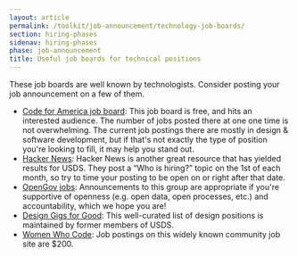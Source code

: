```yaml
---
layout: article
permalink: /toolkit/job-announcement/technology-job-boards/
section: hiring-phases
sidenav: hiring-phases
phase: job-announcement
title: Useful job boards for technical positions
---
```


These job boards are well known by technologists. Consider posting your job announcement on a few of them.

- [Code for America job board](https://jobs.codeforamerica.org/job-postings/new): This job board is free, and hits an interested audience. The number of jobs posted there at one one time is not overwhelming. The current job postings there are mostly in design & software development, but if that's not exactly the type of position you're looking to fill, it may help you stand out.
- [Hacker News](https://news.ycombinator.com/item?id=19543940): Hacker News is another great resource that has yielded results for USDS. They post a “Who is hiring?” topic on the 1st of each month, so try to time your posting to be open on or right after that date.
- [OpenGov jobs](https://www.opengovjobs.org/): Announcements to this group are appropriate if you're supportive of openness (e.g. open data, open processes, etc.) and accountability, which we hope you are!
- [Design Gigs for Good](https://designgigsforgood.squarespace.com/): This well-curated list of design positions is maintained by former members of USDS.
- [Women Who Code](https://www.womenwhocode.com/): Job postings on this widely known community job site are $200.
